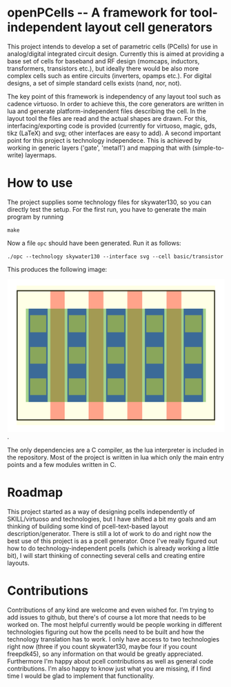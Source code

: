# openPCells -- A framework for tool-independent layout cell generators 
This project intends to develop a set of parametric cells (PCells) for use in analog/digital integrated circuit design. Currently this is aimed at
providing a base set of cells for baseband and RF design (momcaps, inductors, transformers, transistors etc.), but ideally there would be also more
complex cells such as entire circuits (inverters, opamps etc.). For digital designs, a set of simple standard cells exists (nand, nor, not).

The key point of this framework is independency of any layout tool such as cadence virtuoso. In order to achieve this, the core generators are written
in lua and generate platform-independent files describing the cell. In the layout tool the files are read and the actual shapes are drawn. For this,
interfacing/exporting code is provided (currently for virtuoso, magic, gds, tikz (LaTeX) and svg; other interfaces are easy to add). A second
important point for this project is technology independece. This is achieved by working in generic layers ('gate', 'metal1') and mapping that with
(simple-to-write) layermaps.

# How to use
The project supplies some technology files for skywater130, so you can directly test the setup. For the first run, you have to generate the main
program by running 

    make

Now a file `opc` should have been generated. Run it as follows:

    ./opc --technology skywater130 --interface svg --cell basic/transistor

This produces the following image: 

![Example Transistor](./doc/info/example_transistor.png). 

The only dependencies are a C compiler, as the lua interpreter is included in the repository. Most of the project is written in lua which only the
main entry points and a few modules written in C.

<!---
# Installation for Cadence Virtuoso
The code has no dependencies except a working lua interpreter (>= 5.2), as we try to keep installation as easy as possible. Just clone this repository
and edit your `LUA_PATH` environment variable (described above) to include the path to the code (make sure to run this BEFORE you start virtuoso).
Then you need to set up your virtuoso interface. You need to include this file in your `.cdsinit`:

    ; in your .cdsinit
    load("/path/to/pcells/interface/virtuoso/init.il")

This will install a menu called `openPCells` at the last place before the `help` menu in the layout editor. This interface currently only includes
three cells: transistor, momcap and circular_inductor and is anyways pretty limited, as it does not allow any parametrization. This is easy to add,
but I need to find the time to do it. Most of the work is building GUIs for the parameters for every cell, which is boring, hence there is no work on
that. If you want to add this, look in the menu.il, there is some old code of mine that can be adapted to do something like that.
-->

<!---
# Technology translation and mapping
## Introduction
The pcells are defined in general layers (such as "gate" or "M1" or "lastmetal"), which have to be translated into a specific technology for
cell generation. This works in two runs: first vias have to be translated, as they are only defined as rectangular areas since we can't put any
spacing or sizing of the individual vias into the pcell. After this, all generic layers need to become technology-specific layers.
## How to add technologies
Every technology needs three files (currently, this might change in the future): a general configuration, a layer map and a via rules file.
Have a look in tech/template or tech/skywater130 on how to write these files.

The config is pretty simple:

    return {
    }

With this you're good to go as any data inside the table is not used any ways. But it should at least contain the grid, as I plan to include this in
the next time.

The layermap includes information on the human-readable layer data as well as the stream numbers (virtuoso could also work just with the stream
numbers, but often the layers have internal numbers that are NOT the stream numbers. Oh well). Therefore every entry is a table containing a table for
the layer and a table for the purpose:

    -- example
    lastmetal = { 
        layer = { name = "M8", number = 13 }, 
        purpose = { name = "drawing", number = 0 }
    }

The needed layers depends on the cells that are being used, but the program will also tell you when you are missing something. Therefore, you can also
keep running it until it works. The template layer map should contain most of the used layers, but I didn't consider all obscure technology features.

The via rules file is a bit more complex, as the via geometries and the needed layers need to be described (e.g. gate contacts in skywater130 need to
have a poly nitride cut). A typical entry looks like this (taken from tech/skywater130/viarules.lua):

    gatecont = {
        layers = {
            {
                lpp = {
                    layer   = { name = "poly",    number = 66 },
                    purpose = { name = "drawing", number = 20 },
                },
                enlarge = 0.1
            },
            {
                lpp = {
                    layer   = { name = "npc",     number = 95 },
                    purpose = { name = "drawing", number = 20 },
                },
                enlarge = 0.1
            },
            {
                lpp = {
                    layer   = { name = "licon1",  number = 66 },
                    purpose = { name = "drawing", number = 44 },
                },
            },
        },
        width = 0.17,
        height = 0.17, 
        xspace = 0.25, 
        yspace = 0.17, 
        xencl = 0.04, 
        yencl = 0.08
    }

The entry describes the geometry of the actual cuts and the needed layers. This works ok currently, but assumes that metal/poly strips with SEVERAL
cuts are drawn explicitly. I am working on this to improve that, but it works right now with this method.
-->

# Roadmap
This project started as a way of designing pcells independently of SKILL/virtuoso and technologies, but I have shifted a bit my goals and am thinking
of building some kind of pcell-text-based layout description/generator. There is still a lot of work to do and right now the best use of this project
is as a pcell generator. Once I've really figured out how to do technology-independent pcells (which is already working a little bit), I will start
thinking of connecting several cells and creating entire layouts. 

# Contributions
Contributions of any kind are welcome and even wished for. I'm trying to add issues to github, but there's of course a lot more that needs to be
worked on. The most helpful currently would be people working in different technologies figuring out how the pcells need to be built and how the
technology translation has to work. I only have access to two technologies right now (three if you count skywater130, maybe four if you count
freepdk45), so any information on that would be greatly appreciated. Furthermore I'm happy about pcell contributions as well as general code
contributions. I'm also happy to know just what you are missing, if I find time I would be glad to implement that functionality.

<!---
vim: tw=150
-->

